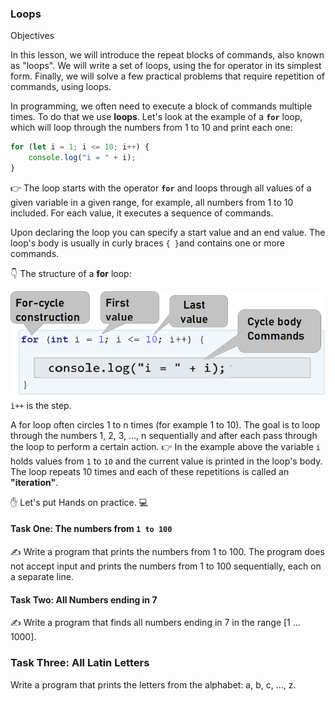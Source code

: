  ### Loops 
Objectives

In this lesson, we will introduce the repeat blocks of commands, also known as "loops". We will write a set of loops, using the for operator in its simplest form. Finally, we will solve a few practical problems that require repetition of commands, using loops.

In programming, we often need to execute a block of commands multiple times. To do that we use **loops**. Let's look at the example of a **`for`** loop, which will loop through the numbers from 1 to 10 and print each one:

```js
for (let i = 1; i <= 10; i++) {
    console.log("i = " + i);
}
```

👉 The loop starts with the operator **`for`** and loops through all values of a given variable in a given range, for example, all numbers from 1 to 10 included. For each value, it executes a sequence of commands.

Upon declaring the loop you can specify a start value and an end value. The loop's body is usually in curly braces `{ }`and contains one or more commands. 

👇 The structure of a **for** loop:

![loop](loop.png)
`ì++` is the step. 

A for loop often circles 1 to n times (for example 1 to 10). The goal is to loop through the numbers 1, 2, 3, …, n sequentially and after each pass through the loop to perform a certain action. 
👉 In the example above the variable `i` holds values from `1` to `10` and the current value is printed in the loop's body. The loop repeats 10 times and each of these repetitions is called an **"iteration"**.

✋ Let's put Hands on practice. 💻

#### Task One: The numbers from `1 to 100`

 ✍️ Write a program that prints the numbers from 1 to 100. The program does not accept input and prints the numbers from 1 to 100 sequentially, each on a separate line.

#### Task Two: All Numbers ending in 7

 ✍️ Write a program that finds all numbers ending in 7 in the range [1 … 1000]. 

### Task Three:  All Latin Letters

Write a program that prints the letters from the alphabet: a, b, c, …, z.